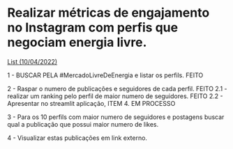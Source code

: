 
# Realizar métricas de engajamento no Instagram com perfis que negociam energia livre. 

[List (10/04/2022)](/list_energy.md)


1 - BUSCAR PELA #MercadoLivreDeEnergia e listar os perfils. FEITO

2 - Raspar o numero de publicações e seguidores de cada perfil. FEITO
2.1 - realizar um ranking pelo perfil de maior numero de seguidores. FEITO
2.2 - Apresentar no streamlit aplicação, ITEM 4. EM PROCESSO

3 - Para os 10 perfils com maior numero de seguidores e postagens buscar qual a publicação que possui maior numero de likes.

4 - Visualizar estas publicações em link externo.
